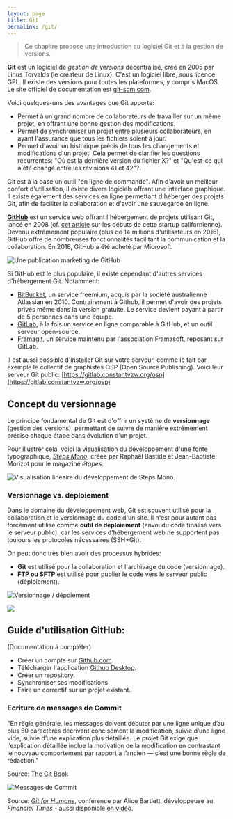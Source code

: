 ```yaml
---
layout: page
title: Git
permalink: /git/
---
```


> Ce chapitre propose une introduction au logiciel Git et à la gestion de versions.

**Git** est un logiciel de *gestion de versions* décentralisé, créé en 2005 par Linus Torvalds (le créateur de Linux). C'est un logiciel libre, sous licence GPL. Il existe des versions pour toutes les plateformes, y compris MacOS. Le site officiel de documentation est [git-scm.com](https://git-scm.com).

Voici quelques-uns des avantages que Git apporte: 

- Permet à un grand nombre de collaborateurs de travailler sur un même projet, en offrant une bonne gestion des modifications.
- Permet de synchroniser un projet entre plusieurs collaborateurs, en ayant l'assurance que tous les fichiers soient à jour.
- Permet d'avoir un historique précis de tous les changements et modifications d'un projet. Cela permet de clarifier les questions récurrentes: "Où est la dernière version du fichier X?" et "Qu'est-ce qui a été changé entre les révisions 41 et 42"?.

Git est à la base un outil "en ligne de commande". Afin d'avoir un meilleur confort d'utilisation, il existe divers logiciels offrant une interface graphique. Il existe également des services en ligne permettant d'héberger des projets Git, afin de faciliter la collaboration et d'avoir une sauvegarde en ligne.

**[GitHub](https://github.com/)** est un service web offrant l'hébergement de projets utilisant Git, lancé en 2008 (cf. [cet article](http://tom.preston-werner.com/2011/03/29/ten-lessons-from-githubs-first-year.html) sur les débuts de cette startup californienne). Devenu extrêmement populaire (plus de 14 millions d'utilisateurs en 2016), GitHub offre de nombreuses fonctionnalités facilitant la communication et la collaboration. En 2018, GitHub a été acheté par Microsoft.

![Une publication marketing de GitHub](/cours-divers/img/github-activity-book.jpg)

Si GitHub est le plus populaire, il existe cependant d'autres services d'hébergement Git. Notamment: 

* [BitBucket](https://bitbucket.org), un service freemium, acquis par la société australienne Atlassian en 2010. Contrairement à Github, il permet d'avoir des projets privés même dans la version gratuite. Le service devient payant à partir de 5 personnes dans une équipe.
* [GitLab](https://about.gitlab.com/gitlab-com/), à la fois un service en ligne comparable à GitHub, et un outil serveur open-source.
* [Framagit](https://framagit.org), un service maintenu par l'association Framasoft, reposant sur GitLab.

Il est aussi possible d'installer Git sur votre serveur, comme le fait par exemple le collectif de graphistes OSP (Open Source Publishing). Voici leur serveur Git public: [https://gitlab.constantvzw.org/osp](https://gitlab.constantvzw.org/osp)

## Concept du versionnage

Le principe fondamental de Git est d'offrir un système de **versionnage** (gestion des versions), permettant de suivre de manière extrêmement précise chaque étape dans évolution d'un projet.

Pour illustrer cela, voici la visualisation du développement d'une fonte typographique, *[Steps Mono](https://velvetyne.fr/fonts/steps-mono/)*, créée par Raphaël Bastide et Jean-Baptiste Morizot pour le magazine *étapes*:

![Visualisation linéaire du développement de Steps Mono.](/cours-git/img/timeline-dev-fonte.jpg)

### Versionnage vs. déploiement

Dans le domaine du développement web, Git est souvent utilisé pour la collaboration et le versionnage du code d'un site. Il n'est pour autant pas forcément utilisé comme **outil de déploiement** (envoi du code finalisé vers le serveur public), car les services d'hébergement web ne supportent pas toujours les protocoles nécessaires (SSH+Git).

On peut donc très bien avoir des processus hybrides:

* **Git** est utilisé pour la collaboration et l'archivage du code (versionnage).
* **FTP ou SFTP** est utilisé pour publier le code vers le serveur public (déploiement).

![Versionnage / dépoiement](/cours-git/img/versionnage-deploiement.jpg)



![](/cours-divers/img/Strip-Bon-daccord-650-final.jpg)

## Guide d'utilisation GitHub:

(Documentation à compléter)

- Créer un compte sur [Github.com](https://github.com/).
- Télécharger l'application [Github Desktop](https://desktop.github.com/).
- Créer un repository.
- Synchroniser ses modifications
- Faire un correctif sur un projet existant.

### Ecriture de messages de Commit

"En règle générale, les messages doivent débuter par une ligne unique d’au plus 50 caractères décrivant concisément la modification, suivie d’une ligne vide, suivie d’une explication plus détaillée. Le projet Git exige que l’explication détaillée inclue la motivation de la modification en contrastant le nouveau comportement par rapport à l’ancien — c’est une bonne règle de rédaction."

Source: [The Git Book](https://git-scm.com/book/fr/v2/Git-distribu%C3%A9-Contribution-%C3%A0-un-projet)

![Messages de Commit](/cours-divers/img/git-commit-messages.png)

Source: *[Git for Humans](https://speakerdeck.com/alicebartlett/git-for-humans)*, conférence par Alice Bartlett, développeuse au *Financial Times* - aussi disponible [en vidéo](https://www.youtube.com/watch?v=eWxxfttcMts).



